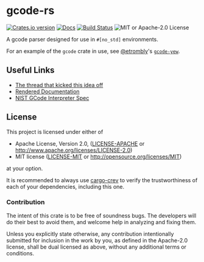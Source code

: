 # gcode-rs

[![Crates.io version](https://img.shields.io/crates/v/gcode.svg)](https://crates.io/crates/gcode)
[![Docs](https://docs.rs/gcode/badge.svg)](https://docs.rs/gcode/)
[![Build Status](https://travis-ci.org/Michael-F-Bryan/gcode-rs.svg?branch=master)](https://travis-ci.org/Michael-F-Bryan/gcode-rs)
![MIT or Apache-2.0 License](https://img.shields.io/github/license/Michael-F-Bryan/gcode-rs)

A gcode parser designed for use in `#[no_std]` environments.

For an example of the `gcode` crate in use, see 
[@etrombly][etrombly]'s [`gcode-yew`][gc-y].

## Useful Links

- [The thread that kicked this idea off][thread]
- [Rendered Documentation][docs]
- [NIST GCode Interpreter Spec][nist]

## License

This project is licensed under either of

 * Apache License, Version 2.0, ([LICENSE-APACHE](LICENSE_APACHE.md) or
   http://www.apache.org/licenses/LICENSE-2.0)
 * MIT license ([LICENSE-MIT](LICENSE_MIT.md) or
   http://opensource.org/licenses/MIT)

at your option.

It is recommended to always use [cargo-crev][crev] to verify the
trustworthiness of each of your dependencies, including this one.

### Contribution

The intent of this crate is to be free of soundness bugs. The developers will
do their best to avoid them, and welcome help in analyzing and fixing them.

Unless you explicitly state otherwise, any contribution intentionally
submitted for inclusion in the work by you, as defined in the Apache-2.0
license, shall be dual licensed as above, without any additional terms or
conditions.

[thread]:https://users.rust-lang.org/t/g-code-interpreter/10930
[docs]: https://michael-f-bryan.github.io/gcode-rs/
[p3]: https://github.com/Michael-F-Bryan/gcode-rs/blob/master/tests/data/program_3.gcode
[nist]: http://ws680.nist.gov/publication/get_pdf.cfm?pub_id=823374
[cargo-c]: https://github.com/lu-zero/cargo-c
[etrombly]: https://github.com/etrombly
[gc-y]: https://github.com/etrombly/gcode-yew
[crev]: https://github.com/crev-dev/cargo-crev
